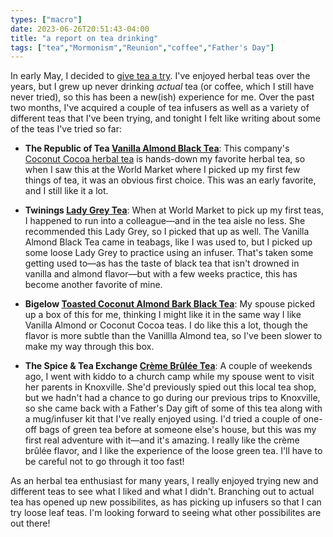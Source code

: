 ```yaml
---
types: ["macro"]
date: 2023-06-26T20:51:43-04:00
title: "a report on tea drinking"
tags: ["tea","Mormonism","Reunion","coffee","Father's Day"]
---
```

In early May, I decided to [give tea a try](https://spencergreenhalgh.com/communities/2023-05-07-all-right/). I've enjoyed herbal teas over the years, but I grew up never drinking *actual* tea (or coffee, which I still have never tried), so this has been a new(ish) experience for me. Over the past two months, I've acquired a couple of tea infusers as well as a variety of different teas that I've been trying, and tonight I felt like writing about some of the teas I've tried so far: 

* **The Republic of Tea [Vanilla Almond Black Tea](https://www.republicoftea.com/vanilla-almond-black-tea/p/v00582/)**: This company's [Coconut Cocoa herbal tea](https://www.republicoftea.com/coconut-cocoa-tea/p/v00678/) is hands-down my favorite herbal tea, so when I saw this at the World Market where I picked up my first few things of tea, it was an obvious first choice. This was an early favorite, and I still like it a lot.

* **Twinings [Lady Grey Tea](https://twiningsusa.com/products/lady-grey-loose-tea)**: When at World Market to pick up my first teas, I happened to run into a colleague—and in the tea aisle no less. She recommended this Lady Grey, so I picked that up as well. The Vanilla Almond Black Tea came in teabags, like I was used to, but I picked up some loose Lady Grey to practice using an infuser. That's taken some getting used to—as has the taste of black tea that isn't drowned in vanilla and almond flavor—but with a few weeks practice, this has become another favorite of mine. 

* **Bigelow [Toasted Coconut Almond Bark Black Tea](https://www.bigelowtea.com/products/toasted-coconut-almond-bark-black-tea)**: My spouse picked up a box of this for me, thinking I might like it in the same way I like Vanilla Almond or Coconut Cocoa teas. I do like this a lot, though the flavor is more subtle than the Vanillla Almond tea, so I've been slower to make my way through this box. 

* **The Spice & Tea Exchange [Crème Brûlée Tea](https://www.spiceandtea.com/creme-brulee-tea.html)**: A couple of weekends ago, I went with kiddo to a church camp while my spouse went to visit her parents in Knoxville. She'd previously spied out this local tea shop, but we hadn't had a chance to go during our previous trips to Knoxville, so she came back with a Father's Day gift of some of this tea along with a mug/infuser kit that I've really enjoyed using. I'd tried a couple of one-off bags of green tea before at someone else's house, but this was my first real adventure with it—and it's amazing. I really like the crème brûlée flavor, and I like the experience of the loose green tea. I'll have to be careful not to go through it too fast!

As an herbal tea enthusiast for many years, I really enjoyed trying new and different teas to see what I liked and what I didn't. Branching out to actual tea has opened up new possibilites, as has picking up infusers so that I can try loose leaf teas. I'm looking forward to seeing what other possibilites are out there!
